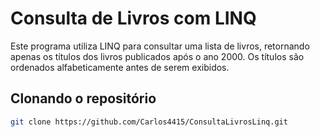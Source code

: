 # Consulta de Livros com LINQ

Este programa utiliza LINQ para consultar uma lista de livros, retornando apenas os títulos dos livros publicados após o ano 2000. 
Os títulos são ordenados alfabeticamente antes de serem exibidos.

## Clonando o repositório

```bash
git clone https://github.com/Carlos4415/ConsultaLivrosLinq.git